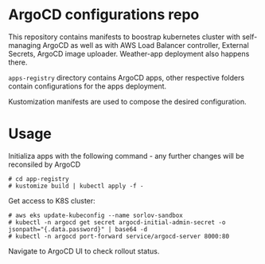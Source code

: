 # ArgoCD configurations repo

This repository contains manifests to boostrap kubernetes cluster with self-managing ArgoCD as well as with AWS Load Balancer controller, External Secrets, ArgoCD image uploader. Weather-app deployment also happens there.

`apps-registry` directory contains ArgoCD apps, other respective folders contain configurations for the apps deployment.

Kustomization manifests are used to compose the desired configuration.


# Usage

Initializa apps with the following command - any further changes will be reconsiled by ArgoCD

```
# cd app-registry
# kustomize build | kubectl apply -f -
```

Get access to K8S cluster:

```
# aws eks update-kubeconfig --name sorlov-sandbox
# kubectl -n argocd get secret argocd-initial-admin-secret -o jsonpath="{.data.password}" | base64 -d
# kubectl -n argocd port-forward service/argocd-server 8000:80
```

Navigate to ArgoCD UI to check rollout status.
